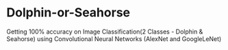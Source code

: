 # Dolphin-or-Seahorse
Getting 100% accuracy on Image Classification(2 Classes - Dolphin &amp; Seahorse) using Convolutional Neural Networks (AlexNet and GoogleLeNet)
